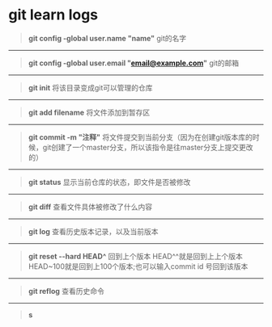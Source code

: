 # git learn logs 
>**git config -global user.name "name"**
git的名字
---
>**git config -global user.email "email@example.com"**
git的邮箱
---
>**git init**
将该目录变成git可以管理的仓库
---
>**git add filename**
将文件添加到暂存区
---
>**git commit -m "注释"**
将文件提交到当前分支（因为在创建git版本库的时候，git创建了一个master分支，所以该指令是往master分支上提交更改的）
---
>**git status**
显示当前仓库的状态，即文件是否被修改
---
>**git diff**
查看文件具体被修改了什么内容
---
>**git log**
查看历史版本记录，以及当前版本
---
>**git reset --hard HEAD^**
回到上个版本 HEAD^^就是回到上上个版本 HEAD~100就是回到上100个版本;也可以输入commit id 号回到该版本
---
>**git reflog**
查看历史命令
---
>**s**